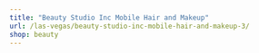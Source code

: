 ```yaml
---
title: "Beauty Studio Inc Mobile Hair and Makeup"
url: /las-vegas/beauty-studio-inc-mobile-hair-and-makeup-3/
shop: beauty
---
```

